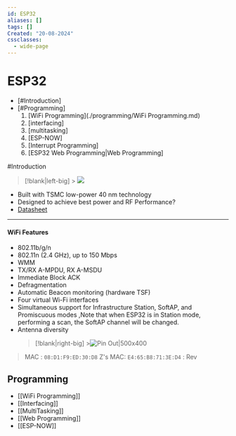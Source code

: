 ```yaml
---
id: ESP32
aliases: []
tags: []
Created: "20-08-2024"
cssclasses:
  - wide-page
---
```


# ESP32

- [#Introduction]
- [#Programming]
  1.  [WiFi Programming](./programming/WiFi Programming.md)
  2.  [interfacing]
  3.  [multitasking]
  4.  [ESP-NOW]
  5.  [Interrupt Programming]
  6.  [ESP32 Web Programming|Web Programming]

#Introduction

> [!blank|left-big] > ![](https://lastminuteengineers.com/wp-content/uploads/iot/ESP32-Pinout.png)

- Built with TSMC low-power 40 nm technology
- Designed to achieve best power and RF Performance?
- [Datasheet](https://www.espressif.com/sites/default/files/documentation/esp32_datasheet_en.pdf)

---

#### WiFi Features

- 802.11b/g/n
- 802.11n (2.4 GHz), up to 150 Mbps
- WMM
- TX/RX A-MPDU, RX A-MSDU
- Immediate Block ACK
- Defragmentation
- Automatic Beacon monitoring (hardware TSF)
- Four virtual Wi-Fi interfaces
- Simultaneous support for Infrastructure Station, SoftAP, and Promiscuous modes ,Note that when ESP32 is in Station mode, performing a scan, the SoftAP channel will be changed.
- Antenna diversity
  > [!blank|right-big] >![Pin Out|500x400](https://lastminuteengineers.com/wp-content/uploads/iot/ESP32-Pinout.png)

> MAC : `08:D1:F9:ED:30:D8`
> Z's MAC: `E4:65:B8:71:3E:D4` : Rev

## Programming

- [[WiFi Programming]]
- [[Interfacing]]
- [[MultiTasking]]
- [[Web Programming]]
- [[ESP-NOW]]
